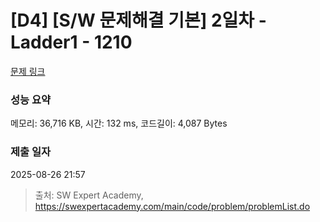 # [D4] [S/W 문제해결 기본] 2일차 - Ladder1 - 1210 

[문제 링크](https://swexpertacademy.com/main/code/problem/problemDetail.do?contestProbId=AV14ABYKADACFAYh) 

### 성능 요약

메모리: 36,716 KB, 시간: 132 ms, 코드길이: 4,087 Bytes

### 제출 일자

2025-08-26 21:57



> 출처: SW Expert Academy, https://swexpertacademy.com/main/code/problem/problemList.do